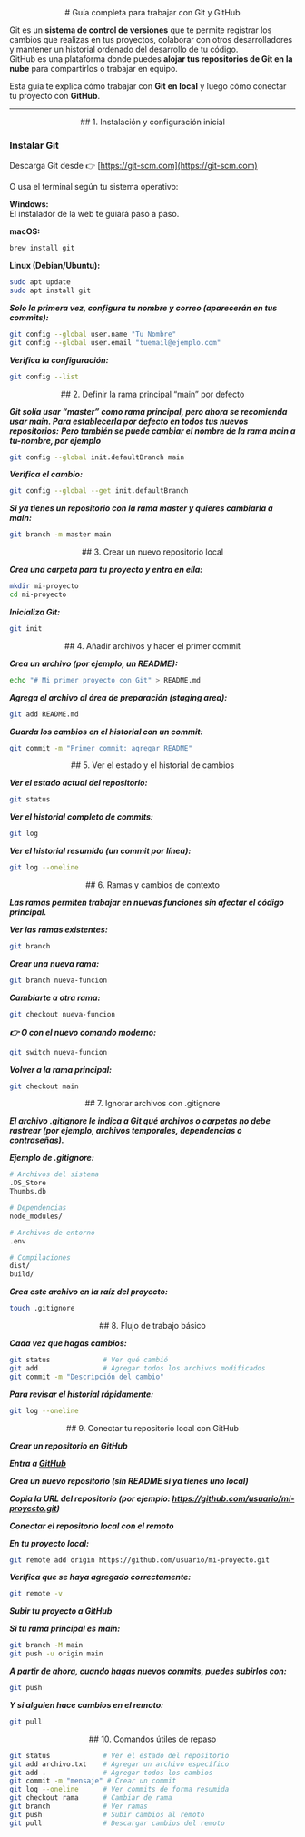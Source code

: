 <div align="center"> 
# Guía completa para trabajar con Git y GitHub
</div>

Git es un **sistema de control de versiones** que te permite registrar los cambios que realizas en tus proyectos, colaborar con otros desarrolladores y mantener un historial ordenado del desarrollo de tu código.  
GitHub es una plataforma donde puedes **alojar tus repositorios de Git en la nube** para compartirlos o trabajar en equipo.

Esta guía te explica cómo trabajar con **Git en local** y luego cómo conectar tu proyecto con **GitHub**.

---

<div align="center"> 
##  1. Instalación y configuración inicial
</div>

### Instalar Git

Descarga Git desde 👉 [https://git-scm.com](https://git-scm.com)

O usa el terminal según tu sistema operativo:

**Windows:**  
El instalador de la web te guiará paso a paso.  

**macOS:**  
```bash
brew install git
```

**Linux (Debian/Ubuntu):**
```bash
sudo apt update
sudo apt install git
```
***Solo la primera vez, configura tu nombre y correo (aparecerán en tus commits):***
```bash
git config --global user.name "Tu Nombre"
git config --global user.email "tuemail@ejemplo.com"
```
***Verifica la configuración:***
```bash
git config --list
```
<div align="center"> 
## 2. Definir la rama principal “main” por defecto
</div>

***Git solía usar “master” como rama principal, pero ahora se recomienda usar main.
Para establecerla por defecto en todos tus nuevos repositorios:***
***Pero también se puede cambiar el nombre de la rama main a tu-nombre, por ejemplo***
```bash
git config --global init.defaultBranch main
```
***Verifica el cambio:***
```bash
git config --global --get init.defaultBranch
```
***Si ya tienes un repositorio con la rama master y quieres cambiarla a main:***
```bash
git branch -m master main
```
<div align="center"> 
## 3. Crear un nuevo repositorio local
</div>

***Crea una carpeta para tu proyecto y entra en ella:***
```bash
mkdir mi-proyecto
cd mi-proyecto
```
***Inicializa Git:***
```bash
git init
```
<div align="center"> 
## 4. Añadir archivos y hacer el primer commit
</div>

***Crea un archivo (por ejemplo, un README):***
```bash
echo "# Mi primer proyecto con Git" > README.md
```
***Agrega el archivo al área de preparación (staging area):***
```bash
git add README.md
```
***Guarda los cambios en el historial con un commit:***
```bash
git commit -m "Primer commit: agregar README"
```
<div align="center"> 
## 5. Ver el estado y el historial de cambios
</div>

***Ver el estado actual del repositorio:***
```bash
git status
```
***Ver el historial completo de commits:***
```bash
git log
```
***Ver el historial resumido (un commit por línea):***
```bash
git log --oneline
```
<div align="center"> 
## 6. Ramas y cambios de contexto
</div>

***Las ramas permiten trabajar en nuevas funciones sin afectar el código principal.***

***Ver las ramas existentes:***
```bash
git branch
```

***Crear una nueva rama:***
```bash
git branch nueva-funcion
```

***Cambiarte a otra rama:***
```bash
git checkout nueva-funcion
```

***👉 O con el nuevo comando moderno:***
```bash
git switch nueva-funcion
```

***Volver a la rama principal:***
```bash
git checkout main
```
<div align="center"> 
## 7. Ignorar archivos con .gitignore
</div>

***El archivo .gitignore le indica a Git qué archivos o carpetas no debe rastrear (por ejemplo, archivos temporales, dependencias o contraseñas).***

***Ejemplo de .gitignore:***
```bash
# Archivos del sistema
.DS_Store
Thumbs.db

# Dependencias
node_modules/

# Archivos de entorno
.env

# Compilaciones
dist/
build/
```
***Crea este archivo en la raíz del proyecto:***
```bash
touch .gitignore
```
<div align="center"> 
## 8. Flujo de trabajo básico
</div>

***Cada vez que hagas cambios:***
```bash
git status             # Ver qué cambió
git add .              # Agregar todos los archivos modificados
git commit -m "Descripción del cambio"
```
***Para revisar el historial rápidamente:***
```bash
git log --oneline
```
<div align="center"> 
## 9. Conectar tu repositorio local con GitHub
</div>

***Crear un repositorio en GitHub***

***Entra a [GitHub](https://github.com)***

***Crea un nuevo repositorio (sin README si ya tienes uno local)***

***Copia la URL del repositorio (por ejemplo: https://github.com/usuario/mi-proyecto.git)***

***Conectar el repositorio local con el remoto***

***En tu proyecto local:***
```bash
git remote add origin https://github.com/usuario/mi-proyecto.git
```
***Verifica que se haya agregado correctamente:***
```bash
git remote -v
```
***Subir tu proyecto a GitHub***

***Si tu rama principal es main:***
```bash
git branch -M main
git push -u origin main
```
***A partir de ahora, cuando hagas nuevos commits, puedes subirlos con:***
```bash
git push
```
***Y si alguien hace cambios en el remoto:***
```bash
git pull
```
<div align="center"> 
## 10. Comandos útiles de repaso
</div>

```bash
git status             # Ver el estado del repositorio
git add archivo.txt    # Agregar un archivo específico
git add .              # Agregar todos los cambios
git commit -m "mensaje" # Crear un commit
git log --oneline      # Ver commits de forma resumida
git checkout rama      # Cambiar de rama
git branch             # Ver ramas
git push               # Subir cambios al remoto
git pull               # Descargar cambios del remoto
```
